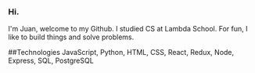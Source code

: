### Hi.
I'm Juan, welcome to my Github. I studied CS at Lambda School. For fun, I like to build things and solve problems.

##Technologies
JavaScript, Python, HTML, CSS, React, Redux, Node, Express, SQL, PostgreSQL
